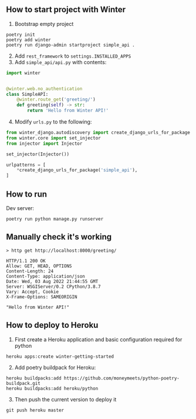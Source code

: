 How to start project with Winter
--------------------------------
1. Bootstrap empty project
```shell
poetry init
poetry add winter
poetry run django-admin startproject simple_api .
```

2. Add `rest_framework` to `settings.INSTALLED_APPS`
3. Add `simple_api/api.py` with contents:
```python
import winter


@winter.web.no_authentication
class SimpleAPI:
    @winter.route_get('greeting/')
    def greeting(self) -> str:
        return 'Hello from Winter API!'
```

4. Modify `urls.py` to the following:
```python
from winter_django.autodiscovery import create_django_urls_for_package
from winter.core import set_injector
from injector import Injector

set_injector(Injector())

urlpatterns = [
    *create_django_urls_for_package('simple_api'),
]
```

How to run
----------

Dev server:
```
poetry run python manage.py runserver
```

Manually check it's working
---------------------------

`> http get http://localhost:8000/greeting/`

```
HTTP/1.1 200 OK
Allow: GET, HEAD, OPTIONS
Content-Length: 24
Content-Type: application/json
Date: Wed, 03 Aug 2022 21:44:55 GMT
Server: WSGIServer/0.2 CPython/3.8.7
Vary: Accept, Cookie
X-Frame-Options: SAMEORIGIN

"Hello from Winter API!"
```

How to deploy to Heroku
-----------------------
1. First create a Heroku application and basic configuration required for python

`heroku apps:create winter-getting-started`

2. Add poetry buildpack for Heroku:
```
heroku buildpacks:add https://github.com/moneymeets/python-poetry-buildpack.git
heroku buildpacks:add heroku/python
```

3. Then push the current version to deploy it

`git push heroku master`
